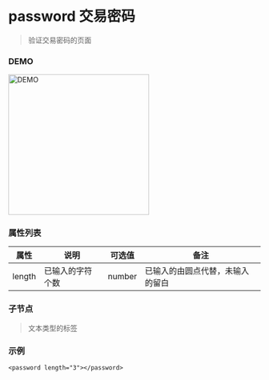 # password 交易密码
> 验证交易密码的页面

### DEMO
<div><img alt="DEMO" src="https://ohc0dpsgs.qnssl.com/lego/images/password.png" width="280.859"/></div>

### 属性列表

属性 | 说明 | 可选值 | 备注 
--- | --- | --- | ---
length | 已输入的字符个数 | number | 已输入的由圆点代替，未输入的留白


### 子节点
> 文本类型的标签

### 示例
```
<password length="3"></password>
```

### &nbsp;